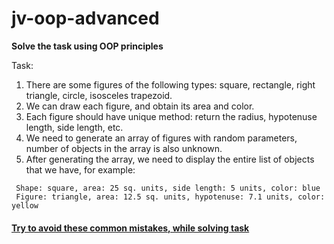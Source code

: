 # jv-oop-advanced

__Solve the task using OOP principles__

Task:
1. There are some figures of the following types: square, rectangle, right triangle, circle, isosceles trapezoid.
2. We can draw each figure, and obtain its area and color.
3. Each figure should have unique method: return the radius, hypotenuse length, side length, etc.
4. We need to generate an array of figures with random parameters, number of objects in the array is also unknown.
5. After generating the array, we need to display the entire list of objects that we have, for example:

```
 Shape: square, area: 25 sq. units, side length: 5 units, color: blue
 Figure: triangle, area: 12.5 sq. units, hypotenuse: 7.1 units, color: yellow
```

#### [Try to avoid these common mistakes, while solving task](https://mate-academy.github.io/jv-program-common-mistakes/java-core/oop/oop-advanced)
